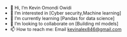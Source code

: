 - 👋 Hi, I’m Kevin Omondi Owidi
- 👀 I’m interested in [Cyber security,Machine learning]
- 🌱 I’m currently learning [Pandas for data science]
- 💞️ I’m looking to collaborate on [Building ml models]
- 📫 How to reach me: Email kevinalex846@gmail.com

<!---
owidi-001/owidi-001 is a ✨ special ✨ repository because its `README.md` (this file) appears on your GitHub profile.
You can click the Preview link to take a look at your changes.
--->

